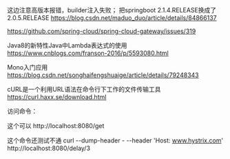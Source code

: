 这边注意高版本报错，builder注入失败；
把springboot 2.1.4.RELEASE换成了 2.0.5.RELEASE
 https://blog.csdn.net/maduo_duo/article/details/84866137
 
 https://github.com/spring-cloud/spring-cloud-gateway/issues/319
 
Java8的新特性Java中Lambda表达式的使用
 https://www.cnblogs.com/franson-2016/p/5593080.html
 
 Mono入门应用
 https://blog.csdn.net/songhaifengshuaige/article/details/79248343
 
 cURL是一个利用URL语法在命令行下工作的文件传输工具
 https://curl.haxx.se/download.html
 
 访问命令：
 
 这个可以
 http://localhost:8080/get
 
 这个命令还测试不通
 curl --dump-header - --header 'Host: www.hystrix.com' http://localhost:8080/delay/3
